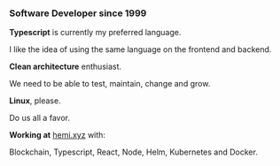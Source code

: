 ### Software Developer since 1999

**Typescript** is currently my preferred language.

I like the idea of using the same language on the frontend and backend.

**Clean architecture** enthusiast.

We need to be able to test, maintain, change and grow.

**Linux**, please.

Do us all a favor.

**Working at** [hemi.xyz](hemi.xyz) with:

Blockchain, Typescript, React, Node, Helm, Kubernetes and Docker.
